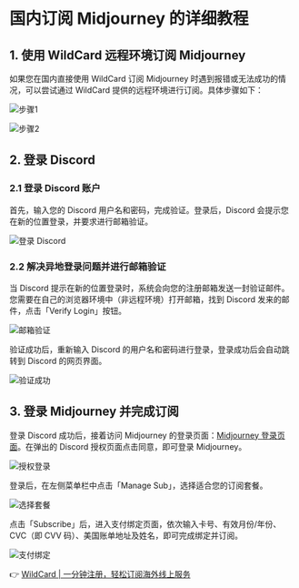 # 国内订阅 Midjourney 的详细教程

## 1. 使用 WildCard 远程环境订阅 Midjourney

如果您在国内直接使用 WildCard 订阅 Midjourney 时遇到报错或无法成功的情况，可以尝试通过 WildCard 提供的远程环境进行订阅。具体步骤如下：

![步骤1](https://bbtdd.com/img/38998815109.webp)

![步骤2](https://bbtdd.com/img/7341578688328.webp)

## 2. 登录 Discord

### 2.1 登录 Discord 账户

首先，输入您的 Discord 用户名和密码，完成验证。登录后，Discord 会提示您在新的位置登录，并要求进行邮箱验证。

![登录 Discord](https://bbtdd.com/img/9129891043011791.webp)

### 2.2 解决异地登录问题并进行邮箱验证

当 Discord 提示在新的位置登录时，系统会向您的注册邮箱发送一封验证邮件。您需要在自己的浏览器环境中（非远程环境）打开邮箱，找到 Discord 发来的邮件，点击「Verify Login」按钮。

![邮箱验证](https://bbtdd.com/img/642337007026138.webp)

验证成功后，重新输入 Discord 的用户名和密码进行登录，登录成功后会自动跳转到 Discord 的网页界面。

![验证成功](https://bbtdd.com/img/339699122.webp)

## 3. 登录 Midjourney 并完成订阅

登录 Discord 成功后，接着访问 Midjourney 的登录页面：[Midjourney 登录页面](https://www.midjourney.com/login/)。在弹出的 Discord 授权页面点击同意，即可登录 Midjourney。

![授权登录](https://bbtdd.com/img/5380191038959920.webp)

登录后，在左侧菜单栏中点击「Manage Sub」，选择适合您的订阅套餐。

![选择套餐](https://bbtdd.com/img/5807629496494811.webp)

点击「Subscribe」后，进入支付绑定页面，依次输入卡号、有效月份/年份、CVC（即 CVV 码）、美国账单地址及姓名，即可完成绑定并订阅。

![支付绑定](https://bbtdd.com/img/56587995625.webp)

👉 [WildCard | 一分钟注册，轻松订阅海外线上服务](https://bbtdd.com/WildCard)
